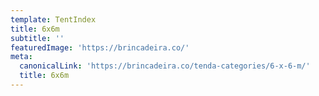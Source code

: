 ```yaml
---
template: TentIndex
title: 6x6m
subtitle: ''
featuredImage: 'https://brincadeira.co/'
meta:
  canonicalLink: 'https://brincadeira.co/tenda-categories/6-x-6-m/'
  title: 6x6m
---
```

